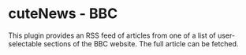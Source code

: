 # cuteNews - BBC

This plugin provides an RSS feed of articles from one of a list of user-selectable sections of the BBC website. The full article can be fetched.
